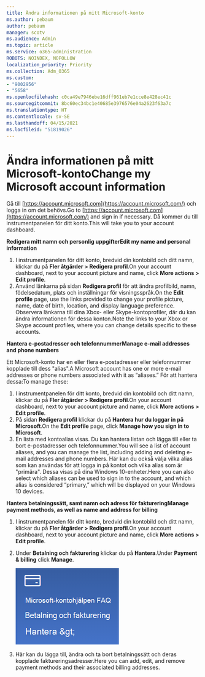 ```yaml
---
title: Ändra informationen på mitt Microsoft-konto
ms.author: pebaum
author: pebaum
manager: scotv
ms.audience: Admin
ms.topic: article
ms.service: o365-administration
ROBOTS: NOINDEX, NOFOLLOW
localization_priority: Priority
ms.collection: Adm_O365
ms.custom:
- "9002956"
- "5658"
ms.openlocfilehash: c0ca49e7946ebe16dff961eb7e1cce8e428ec41c
ms.sourcegitcommit: 8bc60ec34bc1e40685e3976576e04a2623f63a7c
ms.translationtype: HT
ms.contentlocale: sv-SE
ms.lasthandoff: 04/15/2021
ms.locfileid: "51819026"
---
```

# <a name="change-my-microsoft-account-information"></a><span data-ttu-id="dd5b4-102">Ändra informationen på mitt Microsoft-konto</span><span class="sxs-lookup"><span data-stu-id="dd5b4-102">Change my Microsoft account information</span></span>

<span data-ttu-id="dd5b4-103">Gå till [https://account.microsoft.com](https://account.microsoft.com/) och logga in om det behövs.</span><span class="sxs-lookup"><span data-stu-id="dd5b4-103">Go to [https://account.microsoft.com](https://account.microsoft.com/) and sign in if necessary.</span></span> <span data-ttu-id="dd5b4-104">Då kommer du till instrumentpanelen för ditt konto.</span><span class="sxs-lookup"><span data-stu-id="dd5b4-104">This will take you to your account dashboard.</span></span>  

<span data-ttu-id="dd5b4-105">**Redigera mitt namn och personlig uppgifter**</span><span class="sxs-lookup"><span data-stu-id="dd5b4-105">**Edit my name and personal information**</span></span>

1. <span data-ttu-id="dd5b4-106">I instrumentpanelen för ditt konto, bredvid din kontobild och ditt namn, klickar du på **Fler åtgärder > Redigera profil**.</span><span class="sxs-lookup"><span data-stu-id="dd5b4-106">On your account dashboard, next to your account picture and name, click **More actions > Edit profile**.</span></span>
2. <span data-ttu-id="dd5b4-107">Använd länkarna på sidan **Redigera profil** för att ändra profilbild, namn, födelsedatum, plats och inställningar för visningsspråk.</span><span class="sxs-lookup"><span data-stu-id="dd5b4-107">On the **Edit profile** page, use the links provided to change your profile picture, name, date of birth, location, and display language preference.</span></span> <span data-ttu-id="dd5b4-108">Observera länkarna till dina Xbox- eller Skype-kontoprofiler, där du kan ändra informationen för dessa konton.</span><span class="sxs-lookup"><span data-stu-id="dd5b4-108">Note the links to your Xbox or Skype account profiles, where you can change details specific to these accounts.</span></span>

<span data-ttu-id="dd5b4-109">**Hantera e-postadresser och telefonnummer**</span><span class="sxs-lookup"><span data-stu-id="dd5b4-109">**Manage e-mail addresses and phone numbers**</span></span>

<span data-ttu-id="dd5b4-110">Ett Microsoft-konto har en eller flera e-postadresser eller telefonnummer kopplade till dess "alias".</span><span class="sxs-lookup"><span data-stu-id="dd5b4-110">A Microsoft account has one or more e-mail addresses or phone numbers associated with it as “aliases.”</span></span> <span data-ttu-id="dd5b4-111">För att hantera dessa:</span><span class="sxs-lookup"><span data-stu-id="dd5b4-111">To manage these:</span></span>

1. <span data-ttu-id="dd5b4-112">I instrumentpanelen för ditt konto, bredvid din kontobild och ditt namn, klickar du på **Fler åtgärder > Redigera profil**.</span><span class="sxs-lookup"><span data-stu-id="dd5b4-112">On your account dashboard, next to your account picture and name, click **More actions > Edit profile**.</span></span>
2. <span data-ttu-id="dd5b4-113">På sidan **Redigera profil** klickar du på **Hantera hur du loggar in på Microsoft**.</span><span class="sxs-lookup"><span data-stu-id="dd5b4-113">On the **Edit profile** page, click **Manage how you sign in to Microsoft**.</span></span> 
3. <span data-ttu-id="dd5b4-114">En lista med kontoalias visas. Du kan hantera listan och lägga till eller ta bort e-postadresser och telefonnummer.</span><span class="sxs-lookup"><span data-stu-id="dd5b4-114">You will see a list of account aliases, and you can manage the list, including adding and deleting e-mail addresses and phone numbers.</span></span> <span data-ttu-id="dd5b4-115">Här kan du också välja vilka alias som kan användas för att logga in på kontot och vilka alias som är "primära". Dessa visas på dina Windows 10-enheter.</span><span class="sxs-lookup"><span data-stu-id="dd5b4-115">Here you can also select which aliases can be used to sign in to the account, and which alias is considered “primary,” which will be displayed on your Windows 10 devices.</span></span>

<span data-ttu-id="dd5b4-116">**Hantera betalningssätt, samt namn och adress för fakturering**</span><span class="sxs-lookup"><span data-stu-id="dd5b4-116">**Manage payment methods, as well as name and address for billing**</span></span> 

1. <span data-ttu-id="dd5b4-117">I instrumentpanelen för ditt konto, bredvid din kontobild och ditt namn, klickar du på **Fler åtgärder > Redigera profil**.</span><span class="sxs-lookup"><span data-stu-id="dd5b4-117">On your account dashboard, next to your account picture and name, click **More actions > Edit profile**.</span></span>
2. <span data-ttu-id="dd5b4-118">Under **Betalning och fakturering** klickar du på **Hantera**.</span><span class="sxs-lookup"><span data-stu-id="dd5b4-118">Under **Payment & billing** click **Manage**.</span></span>

    ![Hantera betalning och fakturering](media/manage-account.png)

3. <span data-ttu-id="dd5b4-120">Här kan du lägga till, ändra och ta bort betalningssätt och deras kopplade faktureringsadresser.</span><span class="sxs-lookup"><span data-stu-id="dd5b4-120">Here you can add, edit, and remove payment methods and their associated billing addresses.</span></span> 
